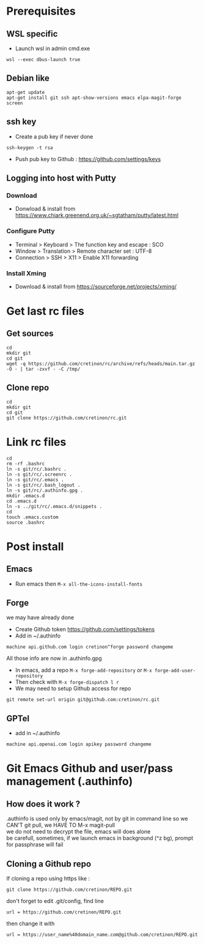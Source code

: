 # Prerequisites
## WSL specific
* Launch wsl in admin cmd.exe
``` shell
wsl --exec dbus-launch true
```
## Debian like
``` shell
apt-get update
apt-get install git ssh apt-show-versions emacs elpa-magit-forge screen
```
## ssh key
* Create a pub key if never done
``` shell
ssh-keygen -t rsa
```
* Push pub key to Github : https://github.com/settings/keys
## Logging into host with Putty
### Download
* Donwload & install from https://www.chiark.greenend.org.uk/~sgtatham/putty/latest.html
### Configure Putty
* Terminal > Keyboard > The function key and escape : SCO
* Window > Translation > Remote character set : UTF-8
* Connection > SSH > X11 > Enable X11 forwarding
### Install Xming
* Download & install from https://sourceforge.net/projects/xming/
# Get last rc files
## Get sources
``` shell
cd
mkdir git
cd git
wget -q https://github.com/cretinon/rc/archive/refs/heads/main.tar.gz -O - | tar -zxvf - -C /tmp/
```
## Clone repo
``` shell
cd
mkdir git
cd git
git clone https://github.com/cretinon/rc.git
```
# Link rc files
``` shell
cd
rm -rf .bashrc
ln -s git/rc/.bashrc .
ln -s git/rc/.screenrc .
ln -s git/rc/.emacs .
ln -s git/rc/.bash_logout .
ln -s git/rc/.authinfo.gpg .
mkdir .emacs.d
cd .emacs.d
ln -s ../git/rc/.emacs.d/snippets .
cd
touch .emacs.custom
source .bashrc
```
# Post install
## Emacs
* Run emacs then ```M-x all-the-icons-install-fonts```
## Forge
we may have already done
* Create Github token https://github.com/settings/tokens
* Add in ~/.authinfo
```
machine api.github.com login cretinon^forge password changeme
```
All those info are now in .authinfo.gpg
* In emacs, add a repo
```M-x forge-add-repository``` or ```M-x forge-add-user-repository ```
* Then check with
```M-x forge-dispatch l r```
* We may need to setup Github access for repo
``` shell
git remote set-url origin git@github.com:cretinon/rc.git
```
## GPTel
* add in ~/.authinfo
```
machine api.openai.com login apikey password changeme
```
# Git Emacs Github and user/pass management (.authinfo)
## How does it work ?
.authinfo is used only by emacs/magit, not by git in command line so we CAN'T git pull, we HAVE TO M-x magit-pull\
we do not need to decrypt the file, emacs will does alone\
be carefull, sometimes, if we launch emacs in background (^z bg), prompt for passphrase will fail
## Cloning a Github repo
If cloning a repo using https like :

``` shell
git clone https://github.com/cretinon/REPO.git
```
don't forget to edit .git/config, find line

```
url = https://github.com/cretinon/REPO.git
```
then change it with
```
url = https://user_name%40domain_name.com@github.com/cretinon/REPO.git
```
